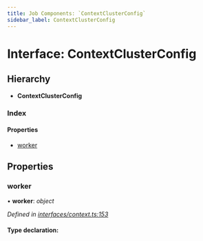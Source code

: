 ```yaml
---
title: Job Components: `ContextClusterConfig`
sidebar_label: ContextClusterConfig
---
```


# Interface: ContextClusterConfig

## Hierarchy

* **ContextClusterConfig**

### Index

#### Properties

* [worker](contextclusterconfig.md#worker)

## Properties

###  worker

• **worker**: *object*

*Defined in [interfaces/context.ts:153](https://github.com/terascope/teraslice/blob/a2250fb9/packages/job-components/src/interfaces/context.ts#L153)*

#### Type declaration:
